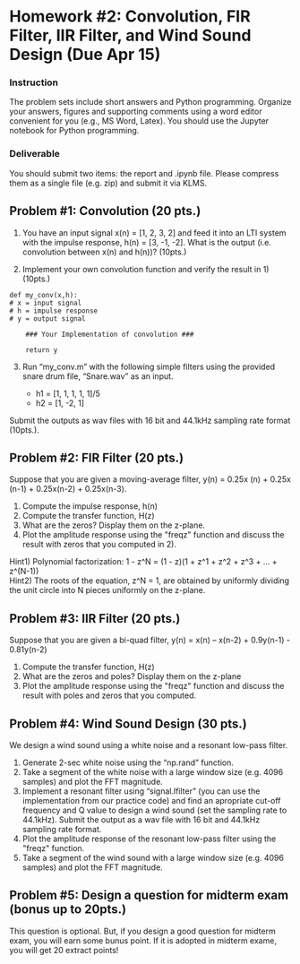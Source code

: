 # Homework #2: Convolution, FIR Filter, IIR Filter, and Wind Sound Design (Due Apr 15)

### Instruction

The problem sets include short answers and Python programming. Organize your answers, figures and supporting comments using a word editor convenient for you (e.g., MS Word, Latex). You should use the Jupyter notebook for Python programming. 

### Deliverable 
You should submit two items: the report and .ipynb file. Please compress them as a single file (e.g. zip) and submit it via KLMS.

## Problem #1: Convolution (20 pts.)

1. You have an input signal x(n) = [1, 2, 3, 2] and feed it into an LTI system with the impulse response, h(n) = [3, -1, -2]. What is the output (i.e. convolution between x(n) and h(n))? (10pts.)


2. Implement your own convolution function and verify the result in 1) (10pts.)

```
def my_conv(x,h):
# x = input signal
# h = impulse response
# y = output signal

    ### Your Implementation of convolution ###

    return y 
```

3. Run “my_conv.m” with the following simple filters using the provided snare drum file, “Snare.wav” as an input. 

    - h1 = [1, 1, 1, 1, 1]/5
    - h2 = [1, -2, 1]

Submit the outputs as wav files with 16 bit and 44.1kHz sampling rate format (10pts.). 


## Problem #2: FIR Filter (20 pts.)

Suppose that you are given a moving-average filter, y(n) = 0.25x (n) + 0.25x (n-1) + 0.25x(n-2) + 0.25x(n-3).  

1. Compute the impulse response, h(n)
2. Compute the transfer function, H(z)
3. What are the zeros?  Display them on the z-plane.
4. Plot the amplitude response using the "freqz" function and discuss the result with zeros that you computed in 2).   

Hint1) Polynomial factorization:  1 - z^N = (1 - z)(1 + z^1 + z^2 + z^3 + … + z^(N-1))  
Hint2) The roots of the equation, z^N = 1, are obtained by uniformly dividing the unit circle into N pieces uniformly on the z-plane. 


## Problem #3: IIR Filter (20 pts.)
Suppose that you are given a bi-quad filter, y(n) =  x(n) – x(n-2) + 0.9y(n-1) - 0.81y(n-2)

1. Compute the transfer function, H(z)
2. What are the zeros and poles? Display them on the z-plane
3. Plot the amplitude response using the "freqz" function and discuss the result with poles and zeros that you computed.   


## Problem #4: Wind Sound Design (30 pts.)
We design a wind sound using a white noise and a resonant low-pass filter. 

1. Generate 2-sec white noise using the “np.rand” function. 
2. Take a segment of the white noise with a large window size (e.g. 4096 samples) and plot the FFT magnitude.
3. Implement a resonant filter using “signal.lfilter” (you can use the implementation from our practice code) and find an apropriate cut-off frequency and Q value to design a wind sound (set the sampling rate to 44.1kHz). Submit the output as a wav file with 16 bit and 44.1kHz sampling rate format. 
4. Plot the amplitude response of the resonant low-pass filter using the "freqz" function.
5. Take a segment of the wind sound with a large window size (e.g. 4096 samples) and plot the FFT magnitude.

## Problem #5: Design a question for midterm exam (bonus up to 20pts.)
This question is optional. But, if you design a good question for midterm exam, you will earn some bunus point. If it is adopted in midterm exame, you will get 20 extract points! 

